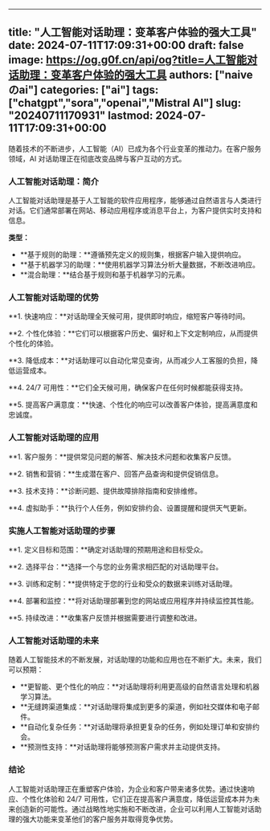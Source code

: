 
---
title: "人工智能对话助理：变革客户体验的强大工具"
date: 2024-07-11T17:09:31+00:00
draft: false
image: https://og.g0f.cn/api/og?title=人工智能对话助理：变革客户体验的强大工具
authors: ["naiveのai"]
categories: ["ai"]
tags: ["chatgpt","sora","openai","Mistral AI"]
slug: "20240711170931"
lastmod: 2024-07-11T17:09:31+00:00
---
随着技术的不断进步，人工智能（AI）已成为各个行业变革的推动力。在客户服务领域，AI 对话助理正在彻底改变品牌与客户互动的方式。

### 人工智能对话助理：简介

人工智能对话助理是基于人工智能的软件应用程序，能够通过自然语言与人类进行对话。它们通常部署在网站、移动应用程序或消息平台上，为客户提供实时支持和信息。

**类型：**

* **基于规则的助理：**遵循预先定义的规则集，根据客户输入提供响应。
* **基于机器学习的助理：**使用机器学习算法分析大量数据，不断改进响应。
* **混合助理：**结合基于规则和基于机器学习的元素。

### 人工智能对话助理的优势

**1. 快速响应：**对话助理全天候可用，提供即时响应，缩短客户等待时间。

**2. 个性化体验：**它们可以根据客户历史、偏好和上下文定制响应，从而提供个性化的体验。

**3. 降低成本：**对话助理可以自动化常见查询，从而减少人工客服的负担，降低运营成本。

**4. 24/7 可用性：**它们全天候可用，确保客户在任何时候都能获得支持。

**5. 提高客户满意度：**快速、个性化的响应可以改善客户体验，提高满意度和忠诚度。

### 人工智能对话助理的应用

**1. 客户服务：**提供常见问题的解答、解决技术问题和收集客户反馈。

**2. 销售和营销：**生成潜在客户、回答产品查询和提供促销信息。

**3. 技术支持：**诊断问题、提供故障排除指南和安排维修。

**4. 虚拟助手：**执行个人任务，例如安排约会、设置提醒和提供天气更新。

### 实施人工智能对话助理的步骤

**1. 定义目标和范围：**确定对话助理的预期用途和目标受众。

**2. 选择平台：**选择一个与您的业务需求相匹配的对话助理平台。

**3. 训练和定制：**提供特定于您的行业和受众的数据来训练对话助理。

**4. 部署和监控：**将对话助理部署到您的网站或应用程序并持续监控其性能。

**5. 持续改进：**收集客户反馈并根据需要进行调整和改进。

### 人工智能对话助理的未来

随着人工智能技术的不断发展，对话助理的功能和应用也在不断扩大。未来，我们可以预期：

* **更智能、更个性化的响应：**对话助理将利用更高级的自然语言处理和机器学习算法。
* **无缝跨渠道集成：**对话助理将集成到更多的渠道，例如社交媒体和电子邮件。
* **自动化复杂任务：**对话助理将承担更复杂的任务，例如处理订单和安排约会。
* **预测性支持：**对话助理将能够预测客户需求并主动提供支持。

### 结论

人工智能对话助理正在重塑客户体验，为企业和客户带来诸多优势。通过快速响应、个性化体验和 24/7 可用性，它们正在提高客户满意度，降低运营成本并为未来创造新的可能性。通过战略性地实施和不断改进，企业可以利用人工智能对话助理的强大功能来变革他们的客户服务并取得竞争优势。